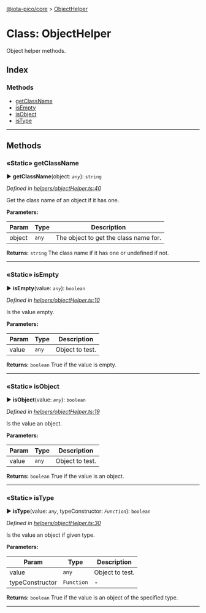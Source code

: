 [@iota-pico/core](../README.md) > [ObjectHelper](../classes/objecthelper.md)



# Class: ObjectHelper


Object helper methods.

## Index

### Methods

* [getClassName](objecthelper.md#getclassname)
* [isEmpty](objecthelper.md#isempty)
* [isObject](objecthelper.md#isobject)
* [isType](objecthelper.md#istype)



---
## Methods
<a id="getclassname"></a>

### «Static» getClassName

► **getClassName**(object: *`any`*): `string`



*Defined in [helpers/objectHelper.ts:40](https://github.com/iotaeco/iota-pico-core/blob/d1dc07c/src/helpers/objectHelper.ts#L40)*



Get the class name of an object if it has one.


**Parameters:**

| Param | Type | Description |
| ------ | ------ | ------ |
| object | `any`   |  The object to get the class name for. |





**Returns:** `string`
The class name if it has one or undefined if not.






___

<a id="isempty"></a>

### «Static» isEmpty

► **isEmpty**(value: *`any`*): `boolean`



*Defined in [helpers/objectHelper.ts:10](https://github.com/iotaeco/iota-pico-core/blob/d1dc07c/src/helpers/objectHelper.ts#L10)*



Is the value empty.


**Parameters:**

| Param | Type | Description |
| ------ | ------ | ------ |
| value | `any`   |  Object to test. |





**Returns:** `boolean`
True if the value is empty.






___

<a id="isobject"></a>

### «Static» isObject

► **isObject**(value: *`any`*): `boolean`



*Defined in [helpers/objectHelper.ts:19](https://github.com/iotaeco/iota-pico-core/blob/d1dc07c/src/helpers/objectHelper.ts#L19)*



Is the value an object.


**Parameters:**

| Param | Type | Description |
| ------ | ------ | ------ |
| value | `any`   |  Object to test. |





**Returns:** `boolean`
True if the value is an object.






___

<a id="istype"></a>

### «Static» isType

► **isType**(value: *`any`*, typeConstructor: *`Function`*): `boolean`



*Defined in [helpers/objectHelper.ts:30](https://github.com/iotaeco/iota-pico-core/blob/d1dc07c/src/helpers/objectHelper.ts#L30)*



Is the value an object if given type.


**Parameters:**

| Param | Type | Description |
| ------ | ------ | ------ |
| value | `any`   |  Object to test. |
| typeConstructor | `Function`   |  - |





**Returns:** `boolean`
True if the value is an object of the specified type.






___


